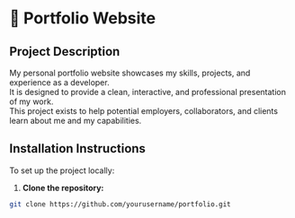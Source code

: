 # 🌟 Portfolio Website

## Project Description
My personal portfolio website showcases my skills, projects, and experience as a developer.  
It is designed to provide a clean, interactive, and professional presentation of my work.  
This project exists to help potential employers, collaborators, and clients learn about me and my capabilities.

## Installation Instructions
To set up the project locally:

1. **Clone the repository:**
```bash
git clone https://github.com/yourusername/portfolio.git

